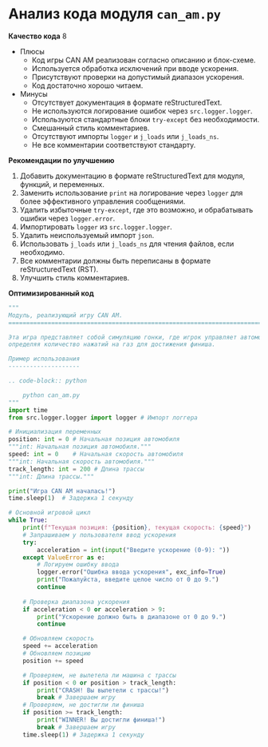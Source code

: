 # Анализ кода модуля `can_am.py`

**Качество кода**
8
-   Плюсы
    -   Код игры CAN AM реализован согласно описанию и блок-схеме.
    -   Используется обработка исключений при вводе ускорения.
    -   Присутствуют проверки на допустимый диапазон ускорения.
    -   Код достаточно хорошо читаем.
-   Минусы
    -   Отсутствует документация в формате reStructuredText.
    -   Не используются логирование ошибок через `src.logger.logger`.
    -   Используются стандартные блоки `try-except` без необходимости.
    -   Смешанный стиль комментариев.
    -   Отсутствуют импорты `logger` и `j_loads` или `j_loads_ns`.
    -  Не все комментарии соответствуют стандарту.

**Рекомендации по улучшению**

1.  Добавить документацию в формате reStructuredText для модуля, функций, и переменных.
2.  Заменить использование `print` на логирование через `logger` для более эффективного управления сообщениями.
3.  Удалить избыточные `try-except`, где это возможно, и обрабатывать ошибки через `logger.error`.
4.  Импортировать `logger` из `src.logger.logger`.
5.  Удалить неиспользуемый импорт `json`.
6.  Использовать `j_loads` или `j_loads_ns` для чтения файлов, если необходимо.
7.  Все комментарии должны быть переписаны в формате reStructuredText (RST).
8.  Улучшить стиль комментариев.

**Оптимизированный код**
```python
"""
Модуль, реализующий игру CAN AM.
=========================================================================================

Эта игра представляет собой симуляцию гонки, где игрок управляет автомобилем,
определяя количество нажатий на газ для достижения финиша.

Пример использования
--------------------

.. code-block:: python

    python can_am.py
"""
import time
from src.logger.logger import logger # Импорт логгера

# Инициализация переменных
position: int = 0 # Начальная позиция автомобиля
"""int: Начальная позиция автомобиля."""
speed: int = 0    # Начальная скорость автомобиля
"""int: Начальная скорость автомобиля."""
track_length: int = 200 # Длина трассы
"""int: Длина трассы."""

print("Игра CAN AM началась!")
time.sleep(1)  # Задержка 1 секунду

# Основной игровой цикл
while True:
    print(f"Текущая позиция: {position}, текущая скорость: {speed}")
    # Запрашиваем у пользователя ввод ускорения
    try:
        acceleration = int(input("Введите ускорение (0-9): "))
    except ValueError as e:
        # Логируем ошибку ввода
        logger.error("Ошибка ввода ускорения", exc_info=True)
        print("Пожалуйста, введите целое число от 0 до 9.")
        continue
    
    # Проверка диапазона ускорения
    if acceleration < 0 or acceleration > 9:
        print("Ускорение должно быть в диапазоне от 0 до 9.")
        continue

    # Обновляем скорость
    speed += acceleration
    # Обновляем позицию
    position += speed

    # Проверяем, не вылетела ли машина с трассы
    if position < 0 or position > track_length:
        print("CRASH! Вы вылетели с трассы!")
        break # Завершаем игру
    # Проверяем, не достигли ли финиша
    if position >= track_length:
        print("WINNER! Вы достигли финиша!")
        break # Завершаем игру
    time.sleep(1) # Задержка 1 секунду
```